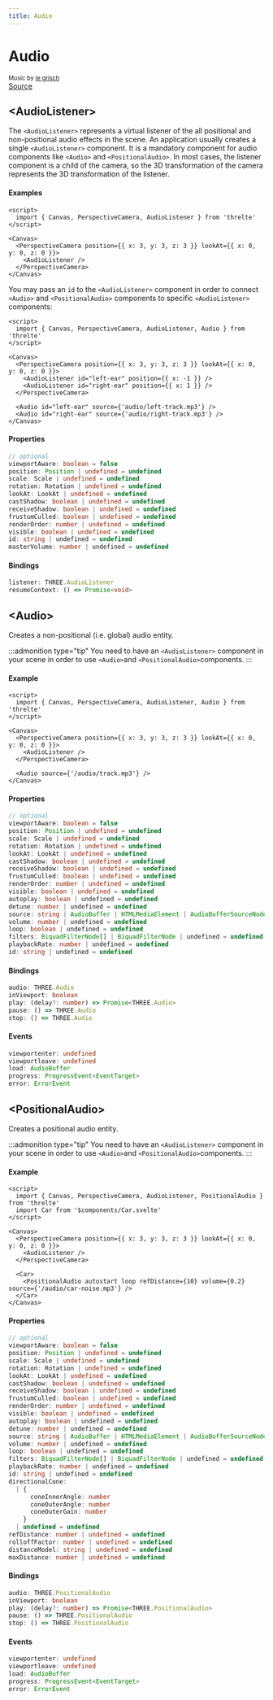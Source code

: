 ```yaml
---
title: Audio
---
```


<script lang="ts">
import TurntableScene from '$examples/Turntable/Scene.svelte'
import ThrelteWrapper from '$examples/ThrelteWrapper.svelte'
</script>

# Audio

<ThrelteWrapper>
  <TurntableScene />
</ThrelteWrapper>

<small>Music by [le grisch](https://legrisch.com)</small>  
[Source](https://github.com/grischaerbe/threlte/tree/main/src/examples/Turntable)

## \<AudioListener>

The `<AudioListener>` represents a virtual listener of the all positional and non-positional audio effects in the scene.
An application usually creates a single `<AudioListener>` component. It is a mandatory component for audio components like `<Audio>` and `<PositionalAudio>`.
In most cases, the listener component is a child of the camera, so the 3D transformation of the camera represents the 3D transformation of the listener.

#### Examples

```svelte
<script>
  import { Canvas, PerspectiveCamera, AudioListener } from 'threlte'
</script>

<Canvas>
  <PerspectiveCamera position={{ x: 3, y: 3, z: 3 }} lookAt={{ x: 0, y: 0, z: 0 }}>
    <AudioListener />
  </PerspectiveCamera>
</Canvas>
```

You may pass an `id` to the `<AudioListener>` component in order to connect `<Audio>` and `<PositionalAudio>` components to specific `<AudioListener>` components:

```svelte
<script>
  import { Canvas, PerspectiveCamera, AudioListener, Audio } from 'threlte'
</script>

<Canvas>
  <PerspectiveCamera position={{ x: 3, y: 3, z: 3 }} lookAt={{ x: 0, y: 0, z: 0 }}>
    <AudioListener id="left-ear" position={{ x: -1 }} />
    <AudioListener id="right-ear" position={{ x: 1 }} />
  </PerspectiveCamera>

  <Audio id="left-ear" source={'audio/left-track.mp3'} />
  <Audio id="right-ear" source={'audio/right-track.mp3'} />
</Canvas>
```

#### Properties

```ts
// optional
viewportAware: boolean = false
position: Position | undefined = undefined
scale: Scale | undefined = undefined
rotation: Rotation | undefined = undefined
lookAt: LookAt | undefined = undefined
castShadow: boolean | undefined = undefined
receiveShadow: boolean | undefined = undefined
frustumCulled: boolean | undefined = undefined
renderOrder: number | undefined = undefined
visible: boolean | undefined = undefined
id: string | undefined = undefined
masterVolume: number | undefined = undefined
```

#### Bindings

```ts
listener: THREE.AudioListener
resumeContext: () => Promise<void>
```

## \<Audio>

Creates a non-positional (i.e. global) audio entity.

:::admonition type="tip"
You need to have an `<AudioListener>` component in your scene in order to use `<Audio>`and `<PositionalAudio>`components.
:::

#### Example

```svelte
<script>
  import { Canvas, PerspectiveCamera, AudioListener, Audio } from 'threlte'
</script>

<Canvas>
  <PerspectiveCamera position={{ x: 3, y: 3, z: 3 }} lookAt={{ x: 0, y: 0, z: 0 }}>
    <AudioListener />
  </PerspectiveCamera>

  <Audio source={'/audio/track.mp3'} />
</Canvas>
```

#### Properties

```ts
// optional
viewportAware: boolean = false
position: Position | undefined = undefined
scale: Scale | undefined = undefined
rotation: Rotation | undefined = undefined
lookAt: LookAt | undefined = undefined
castShadow: boolean | undefined = undefined
receiveShadow: boolean | undefined = undefined
frustumCulled: boolean | undefined = undefined
renderOrder: number | undefined = undefined
visible: boolean | undefined = undefined
autoplay: boolean | undefined = undefined
detune: number | undefined = undefined
source: string | AudioBuffer | HTMLMediaElement | AudioBufferSourceNode | MediaStream | undefined = undefined
volume: number | undefined = undefined
loop: boolean | undefined = undefined
filters: BiquadFilterNode[] | BiquadFilterNode | undefined = undefined
playbackRate: number | undefined = undefined
id: string | undefined = undefined
```

#### Bindings

```ts
audio: THREE.Audio
inViewport: boolean
play: (delay?: number) => Promise<THREE.Audio>
pause: () => THREE.Audio
stop: () => THREE.Audio
```

#### Events

```ts
viewportenter: undefined
viewportleave: undefined
load: AudioBuffer
progress: ProgressEvent<EventTarget>
error: ErrorEvent
```

## \<PositionalAudio>

Creates a positional audio entity.

:::admonition type="tip"
You need to have an `<AudioListener>` component in your scene in order to use `<Audio>`and `<PositionalAudio>`components.
:::

#### Example

```svelte
<script>
  import { Canvas, PerspectiveCamera, AudioListener, PositionalAudio } from 'threlte'
  import Car from '$components/Car.svelte'
</script>

<Canvas>
  <PerspectiveCamera position={{ x: 3, y: 3, z: 3 }} lookAt={{ x: 0, y: 0, z: 0 }}>
    <AudioListener />
  </PerspectiveCamera>

  <Car>
    <PositionalAudio autostart loop refDistance={10} volume={0.2} source={'/audio/car-noise.mp3'} />
  </Car>
</Canvas>
```

#### Properties

```ts
// optional
viewportAware: boolean = false
position: Position | undefined = undefined
scale: Scale | undefined = undefined
rotation: Rotation | undefined = undefined
lookAt: LookAt | undefined = undefined
castShadow: boolean | undefined = undefined
receiveShadow: boolean | undefined = undefined
frustumCulled: boolean | undefined = undefined
renderOrder: number | undefined = undefined
visible: boolean | undefined = undefined
autoplay: boolean | undefined = undefined
detune: number | undefined = undefined
source: string | AudioBuffer | HTMLMediaElement | AudioBufferSourceNode | MediaStream | undefined = undefined
volume: number | undefined = undefined
loop: boolean | undefined = undefined
filters: BiquadFilterNode[] | BiquadFilterNode | undefined = undefined
playbackRate: number | undefined = undefined
id: string | undefined = undefined
directionalCone:
  | {
      coneInnerAngle: number
      coneOuterAngle: number
      coneOuterGain: number
    }
  | undefined = undefined
refDistance: number | undefined = undefined
rolloffFactor: number | undefined = undefined
distanceModel: string | undefined = undefined
maxDistance: number | undefined = undefined
```

#### Bindings

```ts
audio: THREE.PositionalAudio
inViewport: boolean
play: (delay?: number) => Promise<THREE.PositionalAudio>
pause: () => THREE.PositionalAudio
stop: () => THREE.PositionalAudio
```

#### Events

```ts
viewportenter: undefined
viewportleave: undefined
load: AudioBuffer
progress: ProgressEvent<EventTarget>
error: ErrorEvent
```
